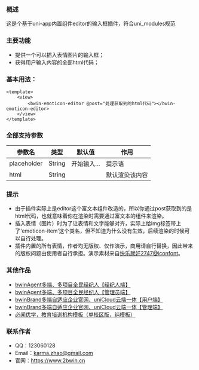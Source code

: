 ### 概述
这是个基于uni-app内置组件editor的输入框插件，符合uni_modules规范

### 主要功能
 - 提供一个可以插入表情图片的输入框；
 - 获得用户输入内容的全部html代码；

### 基本用法：

```
<template>
	<view>
		<bwin-emoticon-editor @post="处理获取到的html代码"></bwin-emoticon-editor>
	</view>
</template>

```

### 全部支持参数

| 参数名		| 类型	| 默认值		| 作用				|
| -----			| -----	| ------		| -------			|
| placeholder	| String| 开始输入...	|  提示语			|
| html			| String|				|  默认渲染该内容	|

### 提示

 - 由于插件实际上是editor这个富文本组件改造的，所以你通过post获取到的是html代码，也就意味着你在渲染时需要通过富文本的组件来渲染。
 - 插入表情（图片）时为了让表情和文字能够对齐，实际上给img标签带上了‘emoticon-item’这个类名，但不知道为什么没有生效，后续渲染的时候可以自行处理。
 - 插件内置的所有表情，作者均无版权、仅作演示，商用请自行替换，因此带来的版权问题由使用者自行承担。演示素材来自[快乐就好2747@iconfont](https://www.iconfont.cn/collections/detail?cid=7281)。

### 其他作品
 - [bwinAgent多端、多项目全民经纪人【经纪人端】 ](https://ext.dcloud.net.cn/plugin?id=8606)
 - [bwinAgent多端、多项目全民经纪人【管理员端】 ](https://ext.dcloud.net.cn/plugin?id=8607)
 - [bwinBrand多端自适应企业官网、uniCloud云端一体【用户端】](https://ext.dcloud.net.cn/plugin?id=7821)
 - [bwinBrand多端自适应企业官网、uniCloud云端一体【管理端】](https://ext.dcloud.net.cn/plugin?id=7822)
 - [必闻优学，教育培训机构模板（单校区版，纯模板）](https://ext.dcloud.net.cn/plugin?id=7709)
 
### 联系作者
 - QQ：123060128
 - Email：karma.zhao@gmail.com
 - 官网：https://www.2bwin.cn

